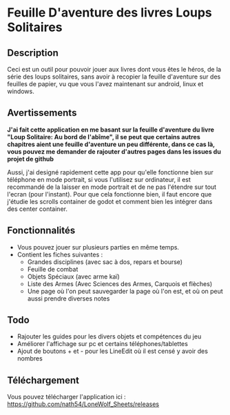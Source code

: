 # Feuille D'aventure des livres Loups Solitaires

## Description

Ceci est un outil pour pouvoir jouer aux livres dont vous êtes le héros, de la série des loups solitaires, sans avoir à recopier la feuille d'aventure sur des feuilles de papier, vu que vous l'avez maintenant sur android, linux et windows.

## Avertissements

**J'ai fait cette application en me basant sur la feuille d'aventure du livre "Loup Solitaire: Au bord de l'abîme", il se peut que certains autres chapitres aient une feuille d'aventure un peu différente, dans ce cas là, vous pouvez me demander de rajouter d'autres pages dans les issues du projet de github**

Aussi, j'ai designé rapidement cette app pour qu'elle fonctionne bien sur téléphone en mode portrait, si vous l'utilisez sur ordinateur, il est recommandé de la laisser en mode portrait et de ne pas l'étendre sur tout l'ecran (pour l'instant). Pour que cela fonctionne bien, il faut encore que j'étudie les scrolls container de godot et comment bien les intégrer dans des center container.


## Fonctionnalités

 - Vous pouvez jouer sur plusieurs parties en même temps.
 - Contient les fiches suivantes : 
   - Grandes disciplines (avec sac à dos, repars et bourse)
   - Feuille de combat
   - Objets Spéciaux (avec arme kaï)
   - Liste des Armes (Avec Sciences des Armes, Carquois et flèches)
   - Une page où l'on peut sauvegarder la page où l'on est, et où on peut aussi prendre diverses notes

## Todo

 - Rajouter les guides pour les divers objets et compétences du jeu
 - Améliorer l'affichage sur pc et certains téléphones/tablettes
 - Ajout de boutons + et - pour les LineEdit où il est censé y avoir des nombres

## Téléchargement

Vous pouvez télécharger l'application ici : https://github.com/nath54/LoneWolf_Sheets/releases
